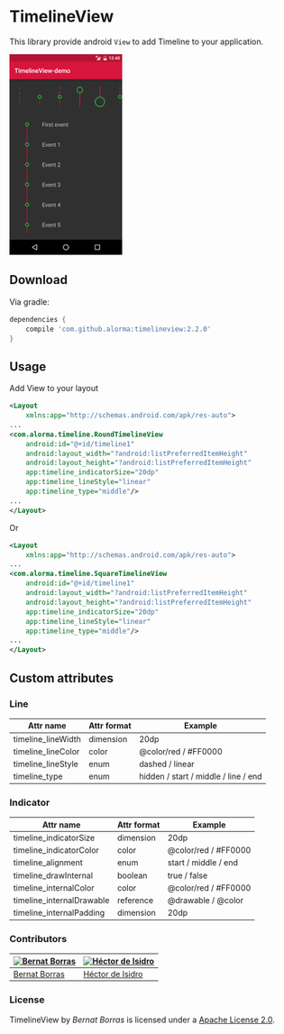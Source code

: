 TimelineView
============

This library provide android `View` to add Timeline to your application.

![image](screenshot.png)

## Download

Via gradle:

```groovy
dependencies {
	compile 'com.github.alorma:timelineview:2.2.0'
}
```

## Usage

Add View to your layout

```xml
<Layout 
    xmlns:app="http://schemas.android.com/apk/res-auto">
...
<com.alorma.timeline.RoundTimelineView
	android:id="@+id/timeline1"
   	android:layout_width="?android:listPreferredItemHeight"
   	android:layout_height="?android:listPreferredItemHeight"
   	app:timeline_indicatorSize="20dp"
   	app:timeline_lineStyle="linear"
   	app:timeline_type="middle"/>
...
</Layout>
```
Or 
```xml
<Layout 
    xmlns:app="http://schemas.android.com/apk/res-auto">
...
<com.alorma.timeline.SquareTimelineView
	android:id="@+id/timeline1"
   	android:layout_width="?android:listPreferredItemHeight"
   	android:layout_height="?android:listPreferredItemHeight"
   	app:timeline_indicatorSize="20dp"
   	app:timeline_lineStyle="linear"
   	app:timeline_type="middle"/>
...
</Layout>
```

## Custom attributes

### Line

| Attr name | Attr format | Example |
|---|---|---|
| timeline_lineWidth | dimension | 20dp |
| timeline_lineColor | color | @color/red / #FF0000 |
| timeline_lineStyle | enum | dashed / linear |
| timeline_type | enum | hidden / start / middle / line / end |

### Indicator


| Attr name | Attr format | Example |
|---|---|---|
| timeline_indicatorSize | dimension | 20dp |
| timeline_indicatorColor | color | @color/red / #FF0000 |
| timeline_alignment | enum | start / middle  / end |
| timeline_drawInternal | boolean | true / false |
| timeline_internalColor | color | @color/red / #FF0000 |
| timeline_internalDrawable | reference | @drawable / @color |
| timeline_internalPadding | dimension | 20dp |

### Contributors


<a href="https:/github.com/alorma"><img src="https://avatars3.githubusercontent.com/u/887462?v=3&s=460" alt="Bernat Borras" height="80" width="80" target="_blank"/></a> | <a href="https://github.com/hrules6872"><img src="https://avatars2.githubusercontent.com/u/5445152?v=3&s=400" alt="Héctor de Isidro" height="80" width="80" target="_blank"/></a> |
---|---|
[Bernat Borras](https://github.com/alorma) | [Héctor de Isidro](https://github.com/hrules6872) |


### License
TimelineView by *Bernat Borras* is licensed under a [Apache License 2.0](http://www.apache.org/licenses/LICENSE-2.0).
